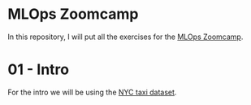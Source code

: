 # MLOps Zoomcamp

In this repository, I will put all the exercises for the [MLOps Zoomcamp](https://github.com/DataTalksClub/mlops-zoomcamp).

# 01 - Intro
For the intro we will be using the [NYC taxi dataset](https://www1.nyc.gov/site/tlc/about/tlc-trip-record-data.page).